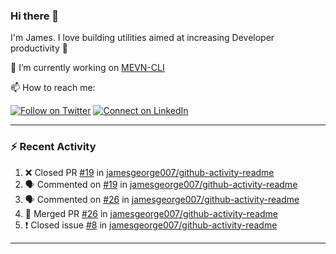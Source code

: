 ### Hi there 👋

I'm James. I love building utilities aimed at increasing Developer productivity :raised_hands: 

🔭 I’m currently working on [MEVN-CLI](https://github.com/madlabsinc/mevn-cli)

📫 How to reach me:

[![Follow on Twitter](https://img.shields.io/badge/--twitter?label=Twitter&logo=Twitter&style=social)](https://twitter.com/james_madhacks) [![Connect on LinkedIn](https://img.shields.io/badge/--linkedin?label=LinkedIn&logo=LinkedIn&style=social)](https://www.linkedin.com/in/jamesgeorge007)

---

### :zap: Recent Activity

<!--START_SECTION:activity-->
1. ❌ Closed PR [#19](https://github.com//jamesgeorge007/github-activity-readme/pull/19) in [jamesgeorge007/github-activity-readme](https://github.com//jamesgeorge007/github-activity-readme)
2. 🗣 Commented on [#19](https://github.com//jamesgeorge007/github-activity-readme/issues/19) in [jamesgeorge007/github-activity-readme](https://github.com//jamesgeorge007/github-activity-readme)
3. 🗣 Commented on [#26](https://github.com//jamesgeorge007/github-activity-readme/issues/26) in [jamesgeorge007/github-activity-readme](https://github.com//jamesgeorge007/github-activity-readme)
4. 🎉 Merged PR [#26](https://github.com//jamesgeorge007/github-activity-readme/pull/26) in [jamesgeorge007/github-activity-readme](https://github.com//jamesgeorge007/github-activity-readme)
5. ❗️ Closed issue [#8](https://github.com//jamesgeorge007/github-activity-readme/issues/8) in [jamesgeorge007/github-activity-readme](https://github.com//jamesgeorge007/github-activity-readme)
<!--END_SECTION:activity-->

---

<!--
**jamesgeorge007/jamesgeorge007** is a ✨ _special_ ✨ repository because its `README.md` (this file) appears on your GitHub profile.

Here are some ideas to get you started:

- 🌱 I’m currently learning ...
- 👯 I’m looking to collaborate on ...
- 🤔 I’m looking for help with ...
- 💬 Ask me about ...
- 😄 Pronouns: ...
- ⚡ Fun fact: ...
-->
